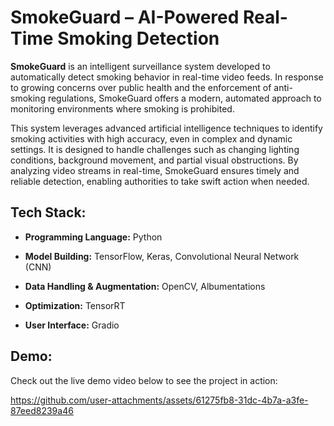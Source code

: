 # SmokeGuard – AI-Powered Real-Time Smoking Detection
**SmokeGuard** is an intelligent surveillance system developed to automatically detect smoking behavior in real-time video feeds. In response to growing concerns over public health and the enforcement of anti-smoking regulations, SmokeGuard offers a modern, automated approach to monitoring environments where smoking is prohibited.

This system leverages advanced artificial intelligence techniques to identify smoking activities with high accuracy, even in complex and dynamic settings. It is designed to handle challenges such as changing lighting conditions, background movement, and partial visual obstructions. By analyzing video streams in real-time, SmokeGuard ensures timely and reliable detection, enabling authorities to take swift action when needed.

## Tech Stack:

  - **Programming Language:**  Python

  - **Model Building:** TensorFlow, Keras, Convolutional Neural Network (CNN)

  - **Data Handling & Augmentation:** OpenCV, Albumentations

  - **Optimization:** TensorRT

  - **User Interface:** Gradio

## Demo:
Check out the live demo video below to see the project in action:


https://github.com/user-attachments/assets/61275fb8-31dc-4b7a-a3fe-87eed8239a46

